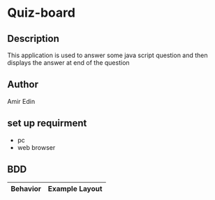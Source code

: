 # Quiz-board
## Description
This application is used to answer some java script question and then displays the answer at end of the question
## Author 
Amir Edin
## set up requirment
* pc
* web browser
## BDD
| Behavior | Example Layout |
| --- | --- |
